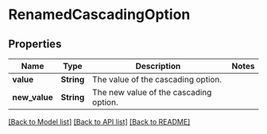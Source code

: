 # RenamedCascadingOption

## Properties

Name | Type | Description | Notes
------------ | ------------- | ------------- | -------------
**value** | **String** | The value of the cascading option. | 
**new_value** | **String** | The new value of the cascading option. | 

[[Back to Model list]](../README.md#documentation-for-models) [[Back to API list]](../README.md#documentation-for-api-endpoints) [[Back to README]](../README.md)


